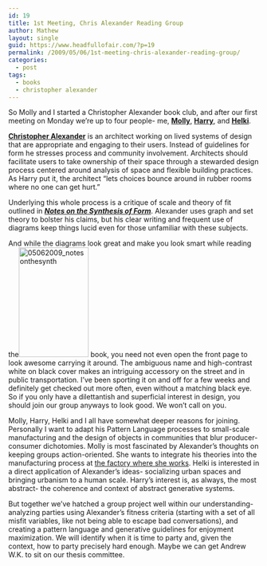 ```yaml
---
id: 19
title: 1st Meeting, Chris Alexander Reading Group
author: Mathew
layout: single
guid: https://www.headfullofair.com/?p=19
permalink: /2009/05/06/1st-meeting-chris-alexander-reading-group/
categories:
  - post
tags:
  - books
  - christopher alexander
---
```

So Molly and I started a Christopher Alexander book club, and after our first meeting on Monday we&#8217;re up to four people- me, **[Molly][1]**, **[Harry][2]**, and **[Helki][3]**.

**[Christopher Alexander][4]** is an architect working on lived systems of design that are appropriate and engaging to their users. Instead of guidelines for form he stresses process and community involvement. Architects should facilitate users to take ownership of their space through a stewarded design process centered around analysis of space and flexible building practices. As Harry put it, the architect &#8220;lets choices bounce around in rubber rooms where no one can get hurt.&#8221;

Underlying this whole process is a critique of scale and theory of fit outlined in [***Notes on the Synthesis of Form***][5]. Alexander uses graph and set theory to bolster his claims, but his clear writing and frequent use of diagrams keep things lucid even for those unfamiliar with these subjects.

And while the diagrams look great and make you look smart while reading the[<img class="alignright size-full wp-image-20" title="05062009_notesonthesynth" src="https://www.headfullofair.com/wp-content/uploads/2009/05/05062009_notesonthesynth.jpg" alt="05062009_notesonthesynth" width="140" height="220" />][5] book, you need not even open the front page to look awesome carrying it around. The ambiguous name and high-contrast white on black cover makes an intriguing accessory on the street and in public transportation. I&#8217;ve been sporting it on and off for a few weeks and definitely get checked out more often, even without a matching black eye. So if you only have a dilettantish and superficial interest in design, you should join our group anyways to look good. We won&#8217;t call on you.

Molly, Harry, Helki and I all have somewhat deeper reasons for joining. Personally I want to adapt his Pattern Language processes to small-scale manufacturing and the design of objects in communities that blur producer-consumer dichotomies. Molly is most fascinated by Alexander&#8217;s thoughts on keeping groups action-oriented. She wants to integrate his theories into the manufacturing process at [the factory where she works][6]. Helki is interested in a direct application of Alexander&#8217;s ideas- socializing urban spaces and bringing urbanism to a human scale. Harry&#8217;s interest is, as always, the most abstract- the coherence and context of abstract generative systems.

But together we&#8217;ve hatched a group project well within our understanding- analyzing parties using Alexander&#8217;s fitness criteria (starting with a set of all misfit variables, like not being able to escape bad conversations), and creating a pattern language and generative guidelines for enjoyment maximization. We will identify when it is time to party and, given the context, how to party precisely hard enough. Maybe we can get Andrew W.K. to sit on our thesis committee.

 [1]: http://mollydanielsson.wordpress.com
 [2]: http://eeshirtay.com
 [3]: http://www.anothercupdevelopment.org/people
 [4]: http://www.livingneighborhoods.org/ht-0/bln-exp.htm
 [5]: http://openlibrary.org/b/OL19301571M/Notes-on-the-synthesis-of-form
 [6]: http://www.icestone.biz
